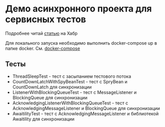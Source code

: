 # Демо асинхронного проекта для сервисных тестов

Подробнее читай [статью](https://habr.com/ru/articles/824594/) на Хабр

Для локального запуска необходимо выполнить docker-compose up в папке docker. См. [docker-compose](docker/docker-compose.yaml)

## Тесты

- ThreadSleepTest - тест с засыпанием тестового потока
- CountDownLatchWithSpyBeanTest - тест с SpryBean и CountDownLatch для синхронизации
- ListenerWithBlockingQueueTest - тест с MessageListener и BlockingQueue для синхронизации
- AcknowledgingListenerWithBlockingQueueTest - тест с AcknowledgingMessageListener и BlockingQueue для синхронизации
- AwaitilityTest - тест с AcknowledgingMessageListener и библиотекой Awaitility для синхронизации
